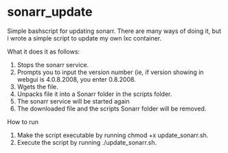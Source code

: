 # sonarr_update
Simple bashscript for updating sonarr.
There are many ways of doing it, but i wrote a simple script to update my own lxc container.

What it does it as follows:
1) Stops the sonarr service.
2) Prompts you to input the version number (ie, if version showing in webgui is 4.0.8.2008, you enter 0.8.2008.
3) Wgets the file.
4) Unpacks file it into a Sonarr folder in the scripts folder.
5) The sonarr service will be started again
6) The downloaded file and the scripts Sonarr folder will be removed.

How to run
1) Make the script executable by running chmod +x update_sonarr.sh.
2) Execute the script by running ./update_sonarr.sh.
